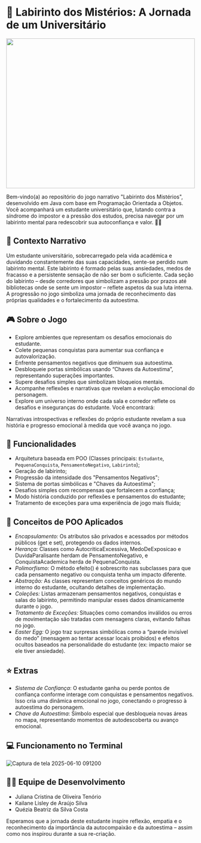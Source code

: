   # 🌟 Labirinto dos Mistérios: A Jornada de um Universitário

<img src="https://github.com/user-attachments/assets/ee17ed22-4677-4497-bcf6-cacf24f667f1" style="width:100%; max-height:400px; object-fit:cover;" />
 

Bem-vindo(a) ao repositório do jogo narrativo "Labirinto dos Mistérios", desenvolvido em Java com base em Programação Orientada a Objetos. Você acompanhará um estudante universitário que, lutando contra a síndrome do impostor e a pressão dos estudos, precisa navegar por um labirinto mental para redescobrir sua autoconfiança e valor. 🧠💪

## 📜 Contexto Narrativo

Um estudante universitário, sobrecarregado pela vida académica e duvidando constantemente das suas capacidades, sente-se perdido num labirinto mental. Este labirinto é formado pelas suas ansiedades, medos de fracasso e a persistente sensação de não ser bom o suficiente. Cada seção do labirinto – desde corredores que simbolizam a pressão por prazos até bibliotecas onde se sente um impostor – reflete aspetos da sua luta interna. A progressão no jogo simboliza uma jornada de reconhecimento das próprias qualidades e o fortalecimento da autoestima.

## 🎮 Sobre o Jogo

- Explore ambientes que representam os desafios emocionais do estudante.
- Colete pequenas conquistas para aumentar sua confiança e autovalorização.
- Enfrente pensamentos negativos que diminuem sua autoestima.
- Desbloqueie portas simbólicas usando “Chaves da Autoestima”, representando superações importantes.
- Supere desafios simples que simbolizam bloqueios mentais.
- Acompanhe reflexões e narrativas que revelam a evolução emocional do personagem.
- Explore um universo interno onde cada sala e corredor reflete os desafios e inseguranças do estudante. Você encontrará:

Narrativas introspectivas e reflexões do próprio estudante revelam a sua história e progresso emocional à medida que você avança no jogo.

## 🧱 Funcionalidades

- Arquitetura baseada em POO (Classes principais: `Estudante`, `PequenaConquista`, `PensamentoNegativo`, `Labirinto`);
- Geração de labirinto;
- Progressão da intensidade dos "Pensamentos Negativos";
- Sistema de portas simbólicas e "Chaves da Autoestima";
- Desafios simples com recompensas que fortalecem a confiança;
- Modo história conduzido por reflexões e pensamentos do estudante;
- Tratamento de exceções para uma experiência de jogo mais fluida;

## 🌟 Conceitos de POO Aplicados

- *Encapsulamento:* Os atributos são privados e acessados por métodos públicos (get e set), protegendo os dados internos.
- *Herança:* Classes como AutocriticaExcessiva, MedoDeExposicao e DuvidaParalisante herdam de PensamentoNegativo, e ConquistaAcademica herda de PequenaConquista.
- *Polimorfismo:* O método efeito() é sobrescrito nas subclasses para que cada pensamento negativo ou conquista tenha um impacto diferente.
- *Abstração:* As classes representam conceitos genéricos do mundo interno do estudante, ocultando detalhes de implementação.
- *Coleções:* Listas armazenam pensamentos negativos, conquistas e salas do labirinto, permitindo manipular esses dados dinamicamente durante o jogo.
- *Tratamento de Exceções:* Situações como comandos inválidos ou erros de movimentação são tratadas com mensagens claras, evitando falhas no jogo.
- *Easter Egg:* O jogo traz surpresas simbólicas como a “parede invisível do medo” (mensagem ao tentar acessar locais proibidos) e efeitos ocultos baseados na personalidade do estudante (ex: impacto maior se ele tiver ansiedade).

## ⭐ Extras

- *Sistema de Confiança*: O estudante ganha ou perde pontos de confiança conforme interage com conquistas e pensamentos negativos. Isso cria uma dinâmica emocional no jogo, conectando o progresso à autoestima do personagem.
- *Chave da Autoestima*: Símbolo especial que desbloqueia novas áreas no mapa, representando momentos de autodescoberta ou avanço emocional.

## 💻 Funcionamento no Terminal
![Captura de tela 2025-06-10 091200](https://github.com/user-attachments/assets/fb95b131-97c7-40d8-ab5e-66731c6feaa7)

## 👩‍💻 Equipe de Desenvolvimento

- Juliana Cristina de Oliveira Tenório 
- Kailane Lisley de Araújo Silva  
- Quézia Beatriz da Silva Costa 

Esperamos que a jornada deste estudante inspire reflexão, empatia e o reconhecimento da importância da autocompaixão e da autoestima – assim como nos inspirou durante a sua re-criação.
